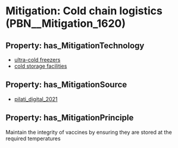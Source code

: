 # Mitigation: __Cold chain logistics__ (PBN__Mitigation_1620)

## Property: has_MitigationTechnology

* [ultra-cold freezers](../Technology/PBN__Technology_1299)
* [cold storage facilities](../Technology/PBN__Technology_3953)

## Property: has_MitigationSource

* [pilati_digital_2021](../Article/PBN__Article_47)

## Property: has_MitigationPrinciple

Maintain the integrity of vaccines by ensuring they are stored at the required temperatures

